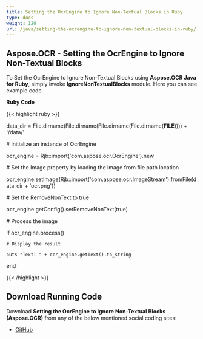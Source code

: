 ```yaml
---
title: Setting the OcrEngine to Ignore Non-Textual Blocks in Ruby
type: docs
weight: 120
url: /java/setting-the-ocrengine-to-ignore-non-textual-blocks-in-ruby/
---
```


## **Aspose.OCR - Setting the OcrEngine to Ignore Non-Textual Blocks**
To Set the OcrEngine to Ignore Non-Textual Blocks using **Aspose.OCR Java for Ruby**, simply invoke **IgnoreNonTextualBlocks** module. Here you can see example code.

**Ruby Code**

{{< highlight ruby >}}

 data_dir = File.dirname(File.dirname(File.dirname(File.dirname(__FILE__)))) + '/data/'



\# Initialize an instance of OcrEngine

ocr_engine = Rjb::import('com.aspose.ocr.OcrEngine').new

\# Set the Image property by loading the image from file path location

ocr_engine.setImage(Rjb::import('com.aspose.ocr.ImageStream').fromFile(data_dir + 'ocr.png'))

\# Set the RemoveNonText to true

ocr_engine.getConfig().setRemoveNonText(true)

\# Process the image

if ocr_engine.process()

    # Display the result

    puts "Text: " + ocr_engine.getText().to_string

end

{{< /highlight >}}
## **Download Running Code**
Download **Setting the OcrEngine to Ignore Non-Textual Blocks (Aspose.OCR)** from any of the below mentioned social coding sites:

- [GitHub](https://github.com/aspose-ocr/Aspose.OCR-for-Java/blob/master/Plugins/Aspose_OCR_Java_for_Ruby/lib/asposeocrjava/OCR/ignorenontextualblocks.rb)
